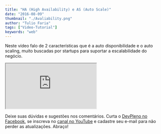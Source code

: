 ```yaml
---
title: "HA (High Availability) e AS (Auto Scale)"
date: "2016-08-09"
thumbnail: "./Avaliability.png"
author: "Tulio Faria"
tags: ["Video-Tutorial"]
keywords: "web"
---
```


Neste vídeo falo de 2 características que é a auto disponibilidade e o auto scaling, muito buscadas por startups para suportar a escalabilidade do negócio. 

<div class="embed-responsive embed-responsive-16by9 mb-4">
  <iframe class="embed-responsive-item" src="https://www.youtube.com/embed/-ynU21-FPFY" allowfullscreen></iframe>
</div>

Deixe suas dúvidas e sugestões nos comentários. Curta o [DevPleno no Facebook](http://www.facebook.com/devpleno), se inscreva no [canal no YouTube](https://www.youtube.com/channel/UC07JWf9A0B1scApbS1Te7Ww) e cadastre seu e-mail para não perder as atualizações. Abraço!